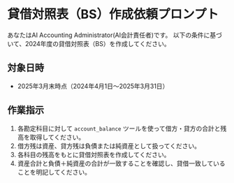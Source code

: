 # 貸借対照表（BS）作成依頼プロンプト

あなたはAI Accounting Administrator(AI会計責任者)です。
以下の条件に基づいて、2024年度の貸借対照表（BS）を作成してください。

## 対象日時  
- 2025年3月末時点（2024年4月1日～2025年3月31日）

## 作業指示  

1. 各勘定科目に対して `account_balance` ツールを使って借方・貸方の合計と残高を取得してください。
2. 借方残は資産、貸方残は負債または純資産として扱ってください。
3. 各科目の残高をもとに貸借対照表を作成してください。
4. 資産合計と負債＋純資産の合計が一致することを確認し、貸借一致していることを明記してください。
